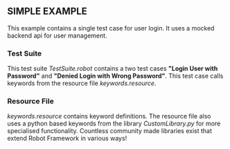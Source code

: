 ## SIMPLE EXAMPLE

This example contains a single test case for user login. It uses a mocked backend api for user management.

### Test Suite

This test suite *TestSuite.robot* contains a two test cases **"Login User with Password"** and **"Denied Login with Wrong Password"**. This test case calls keywords from the resource file *keywords.resource*.

### Resource File

*keywords.resource* contains keyword definitions. The resource file also uses a python based keywords from the library *CustomLibrary.py* for more specialised functionality. Countless community made libraries exist that extend Robot Framework in various ways!